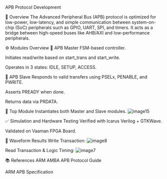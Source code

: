 APB Protocol Development

📘 Overview
The Advanced Peripheral Bus (APB) protocol is optimized for low-power, low-latency, and simple communication between system-on-chip (SoC) peripherals such as GPIO, UART, SPI, and timers. It acts as a bridge between high-speed buses like AHB/AXI and low-performance peripherals.

⚙️ Modules Overview
🔸 APB Master
FSM-based controller.

Initiates read/write based on start_trans and start_write.

Operates in 3 states: IDLE, SETUP, ACCESS.

🔸 APB Slave
Responds to valid transfers using PSELx, PENABLE, and PWRITE.

Asserts PREADY when done.

Returns data via PRDATA.

🔸 Top Module
Instantiates both Master and Slave modules.
![image15](https://github.com/user-attachments/assets/6fee7dea-4121-4579-8f8c-c950e782cfdd)


✅ Simulation and Hardware Testing
Verified with Icarus Verilog + GTKWave.

Validated on Vaaman FPGA Board.

🔹 Waveform Results
Write Transaction:
![image8](https://github.com/user-attachments/assets/f5e6af0e-8f6c-417b-afec-02a9f7eb4d8f)


Read Transaction & Logic Timing:
![image7](https://github.com/user-attachments/assets/1f8a98f1-f69c-4ecd-8cef-b18853d0388a)

📚 References
ARM AMBA APB Protocol Guide

ARM APB Specification
